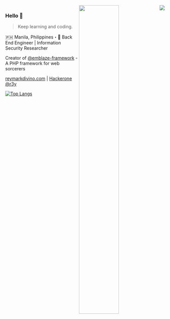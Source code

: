 <img align="right" src="https://github-readme-stats.vercel.app/api?username=reymarkdivino&show_icons=true&icon_color=805AD5&text_color=718096&bg_color=ffffff&count_private=true" />

<img align="right" src="https://wakatime.com/share/@reymarkdivino/2449636c-f308-49a2-b49e-a540f482cfce.svg" width="50%" height="50%"/>

### Hello 👋

> Keep learning and coding.

🇵🇭 Manila, Philippines・🚀 Back End Engineer | Information Security Researcher

Creator of [@emblaze-framework](https://github.com/emblaze-framework) - A PHP framework for web sorcerers

[reymarkdivino.com](https://www.reymarkdivino.com/) | [Hackerone @r3y](https://hackerone.com/r3y/resume)

[![Top Langs](https://github-readme-stats.vercel.app/api/top-langs/?username=reymarkdivino&layout=compact&hide_title=false)](https://wakatime.com/share/@reymarkdivino/1a8e09e3-5101-4589-a5c2-98879de974e4.svg)
